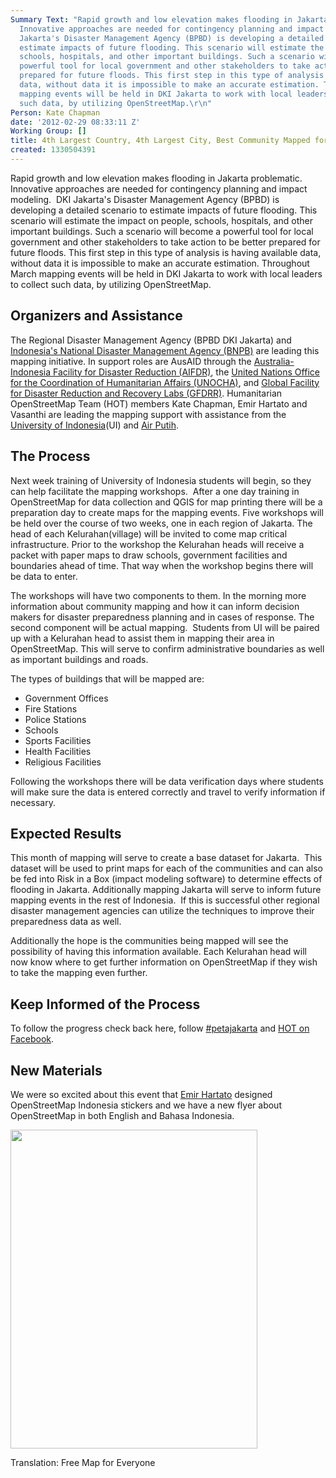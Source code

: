 ```yaml
---
Summary Text: "Rapid growth and low elevation makes flooding in Jakarta problematic.
  Innovative approaches are needed for contingency planning and impact modeling.  DKI
  Jakarta's Disaster Management Agency (BPBD) is developing a detailed scenario to
  estimate impacts of future flooding. This scenario will estimate the impact on people,
  schools, hospitals, and other important buildings. Such a scenario will become a
  powerful tool for local government and other stakeholders to take action to be better
  prepared for future floods. This first step in this type of analysis is having available
  data, without data it is impossible to make an accurate estimation. Throughout March
  mapping events will be held in DKI Jakarta to work with local leaders to collect
  such data, by utilizing OpenStreetMap.\r\n"
Person: Kate Chapman
date: '2012-02-29 08:33:11 Z'
Working Group: []
title: 4th Largest Country, 4th Largest City, Best Community Mapped for Preparedness
created: 1330504391
---
```

<p>Rapid growth and low elevation makes flooding in Jakarta problematic. Innovative approaches are needed for contingency planning and impact modeling. &nbsp;DKI Jakarta's Disaster Management Agency (BPBD) is developing a detailed scenario to estimate impacts of future flooding. This scenario will estimate the impact on people, schools, hospitals, and other important buildings. Such a scenario will become a powerful tool for local government and other stakeholders to take action to be better prepared for future floods. This first step in this type of analysis is having available data, without data it is impossible to make an accurate estimation. Throughout March mapping events will be held in DKI Jakarta to work with local leaders to collect such data, by utilizing OpenStreetMap.<!--break--></p><h2>Organizers and Assistance</h2><p>The Regional Disaster Management Agency (BPBD DKI Jakarta) and <a href="http://www.bnpb.go.id/website/asp/index.asp">Indonesia's National Disaster Management Agency (BNPB)</a> are leading this mapping initiative. In support roles are AusAID through the <a href="http://aifdr.org">Australia-Indonesia Facility for Disaster Reduction (AIFDR)</a>, the <a href="http://ochaonline.un.org/Default.aspx?alias=ochaonline.un.org/indonesia">United Nations Office for the Coordination of Humanitarian Affairs (UNOCHA)</a>, and <a href="http://gfdrr.org/gfdrr/labs">Global Facility for Disaster Reduction and Recovery Labs (GFDRR)</a>. Humanitarian OpenStreetMap Team (HOT) members Kate Chapman, Emir Hartato and Vasanthi are leading the mapping support with assistance from the <a href="http://www.ui.ac.id/en">University of Indonesia</a>(UI)&nbsp;and <a href="http://www.airputih.or.id/">Air Putih</a>.</p><h2>The Process</h2><p>Next week training of University of Indonesia students will begin, so they can help facilitate the mapping workshops. &nbsp;After a one day training in OpenStreetMap for data collection and QGIS for map printing there will be a preparation day to create maps for the mapping events.&nbsp;Five workshops will be held over the course of two weeks, one in each region of Jakarta. The head of each Kelurahan(village) will be invited to come map critical infrastructure. Prior to the workshop the Kelurahan heads will receive a packet with paper maps to draw schools, government facilities and boundaries ahead of time. That way when the workshop begins there will be data to enter.</p><p>The workshops will have two components to them. In the morning more information about community mapping and how it can inform decision makers for disaster preparedness planning and in cases of response. The second component will be actual mapping. &nbsp;Students from UI will be paired up with a Kelurahan head to assist them in mapping their area in OpenStreetMap. This will serve to confirm administrative boundaries as well as important buildings and roads.</p><p>The types of buildings that will be mapped are:</p><ul><li>Government Offices</li><li>Fire Stations</li><li>Police Stations</li><li>Schools</li><li>Sports Facilities</li><li>Health Facilities</li><li>Religious Facilities</li></ul><p>Following the workshops there will be data verification days where students will make sure the data is entered correctly and travel to verify information if necessary.</p><h2>Expected Results</h2><p>This month of mapping will serve to create a base dataset for Jakarta. &nbsp;This dataset will be used to print maps for each of the communities and can also be fed into Risk in a Box (impact modeling software) to determine effects of flooding in Jakarta. Additionally mapping Jakarta will serve to inform future mapping events in the rest of Indonesia. &nbsp;If this is successful other regional disaster management agencies can utilize the techniques to improve their preparedness data as well.</p><p>Additionally the hope is the communities being mapped will see the possibility of having this information available. Each Kelurahan head will now know where to get further information on OpenStreetMap if they wish to take the mapping even further.</p><h2>Keep Informed of the Process</h2><p>To follow the progress check back here, follow <a href="https://twitter.com/#!/search/%23petajakarta">#petajakarta</a> and&nbsp;<a href="http://facebook.com/hotosm">HOT on Facebook</a>.</p><h2>New Materials</h2><p>We were so excited about this event that <a href="http://whateverisaid.wordpress.com/">Emir Hartato</a> designed OpenStreetMap Indonesia stickers and we have a new flyer about OpenStreetMap in both English and Bahasa Indonesia.</p><p><img class="image-large" title="OSM ID Sticker" src="/sites/default/files/styles/large/public/osm_id_sticker_0.png?itok=6z_ffTSP" alt="" height="510" width="395"></p><p>Translation: Free Map for Everyone</p>
